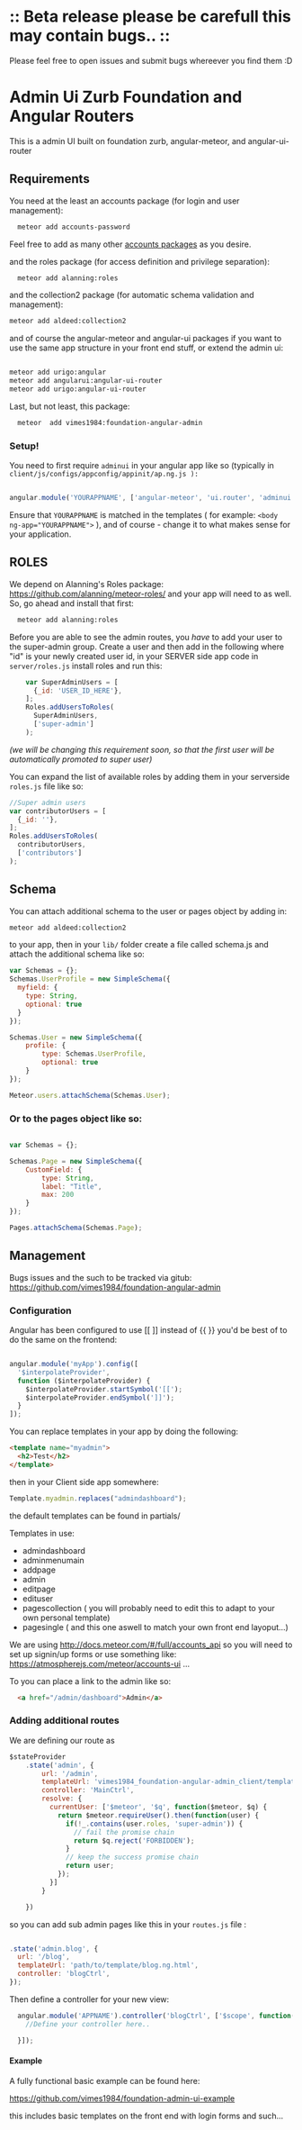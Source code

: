 # :: Beta release please be carefull this may contain bugs.. ::

Please feel free to open issues and submit bugs whereever you find them :D

# Admin Ui Zurb Foundation and Angular Routers

This is a admin UI built on foundation zurb, angular-meteor, and angular-ui-router

## Requirements

You need at the least an accounts package (for login and user management):

```bash
  meteor add accounts-password
```

Feel free to add as many other [accounts packages](https://atmospherejs.com/?q=accounts-) as you desire.

and the roles package (for access definition and privilege separation):
```bash
  meteor add alanning:roles
```

and the collection2 package (for automatic schema validation and management):
```bash
meteor add aldeed:collection2
```
and of course the angular-meteor and angular-ui packages  if you want to use the same app structure in your front end
stuff, or extend the admin ui:

```bash

meteor add urigo:angular
meteor add angularui:angular-ui-router
meteor add urigo:angular-ui-router

```

Last, but not least, this package:
```bash
  meteor  add vimes1984:foundation-angular-admin
```

### Setup!
You need to first require ```adminui``` in your angular app like so (typically in
```client/js/configs/appconfig/appinit/ap.ng.js ):```

```javascript

angular.module('YOURAPPNAME', ['angular-meteor', 'ui.router', 'adminui']);

```

Ensure that ```YOURAPPNAME``` is matched in the templates ( for example: ```<body ng-app="YOURAPPNAME">``` ), and of
course - change it to what makes sense for your application.

## ROLES
We depend on Alanning's Roles package:
https://github.com/alanning/meteor-roles/
and your app will need to as well. So, go ahead and install that first:

```bash
  meteor add alanning:roles
```

Before you are able to see the admin routes, you *have* to add your user to the super-admin group.  Create a
user and then add in the following where "id" is your newly created user id, in your SERVER side app code in
```server/roles.js``` install roles and run this:

```javascript
    var SuperAdminUsers = [
      {_id: 'USER_ID_HERE'},
    ];
    Roles.addUsersToRoles(
      SuperAdminUsers,
      ['super-admin']
    );

```
*(we will be changing this requirement soon, so that the first user will be automatically promoted to super user)*

You can expand the list of available roles by adding them in your serverside ```roles.js``` file like so:

```javascript
//Super admin users
var contributorUsers = [
  {_id: ''},
];
Roles.addUsersToRoles(
  contributorUsers,
  ['contributors']
);
```

## Schema
You can attach additional schema to the user or pages object by adding in:
```bash
meteor add aldeed:collection2
```

to your app, then in your ```lib/``` folder create a file called schema.js and attach the additional schema like so:

```javascript
var Schemas = {};
Schemas.UserProfile = new SimpleSchema({
  myfield: {
    type: String,
    optional: true
  }
});

Schemas.User = new SimpleSchema({
    profile: {
        type: Schemas.UserProfile,
        optional: true
    }
});

Meteor.users.attachSchema(Schemas.User);
```

### Or to the pages object like so:

```javascript

var Schemas = {};

Schemas.Page = new SimpleSchema({
    CustomField: {
        type: String,
        label: "Title",
        max: 200
    }
});

Pages.attachSchema(Schemas.Page);

```

## Management
Bugs issues and the such to be tracked via gitub:
https://github.com/vimes1984/foundation-angular-admin



### Configuration
Angular has been configured to use [[ ]] instead of {{ }} you'd be best of to do the same on the frontend:
```javascript

angular.module('myApp').config([
  '$interpolateProvider',
  function ($interpolateProvider) {
    $interpolateProvider.startSymbol('[[');
    $interpolateProvider.endSymbol(']]');
  }
]);
```

You can replace templates in your app by doing the following:

```html
<template name="myadmin">
  <h2>Test</h2>
</template>
```

then in your Client side app somewhere:

```javascript
Template.myadmin.replaces("admindashboard");
```

the default templates can be found in partials/

Templates in use:
* admindashboard
* adminmenumain
* addpage
* admin
* editpage
* edituser
* pagescollection ( you will probably need to edit this to adapt to your own personal template)
* pagesingle ( and this one aswell to match your own front end layoput...)

We are using http://docs.meteor.com/#/full/accounts_api so you will need to set up signin/up forms or use something like: https://atmospherejs.com/meteor/accounts-ui ...

To you can place a link to the admin like so:

```html
  <a href="/admin/dashboard">Admin</a>
```

### Adding additional routes

We are defining our route as

```javascript
$stateProvider
    .state('admin', {
        url: '/admin',
        templateUrl: 'vimes1984_foundation-angular-admin_client/templates/admin.ng.html',
        controller: 'MainCtrl',
        resolve: {
          currentUser: ['$meteor', '$q', function($meteor, $q) {
            return $meteor.requireUser().then(function(user) {
              if(!_.contains(user.roles, 'super-admin')) {
                // fail the promise chain
                return $q.reject('FORBIDDEN');
              }
              // keep the success promise chain
              return user;
            });
          }]
        }

    })
```

so you can add sub admin pages like this in your ```routes.js``` file :

```javascript

.state('admin.blog', {
  url: '/blog',
  templateUrl: 'path/to/template/blog.ng.html',
  controller: 'blogCtrl',
});

```

Then define a controller for your new view:

```javascript
  angular.module('APPNAME').controller('blogCtrl', ['$scope', function($scope){
    //Define your controller here..

  }]);
```

#### Example
A fully functional basic example can be found here:

https://github.com/vimes1984/foundation-admin-ui-example

this includes basic templates on the front end with login forms and such...
